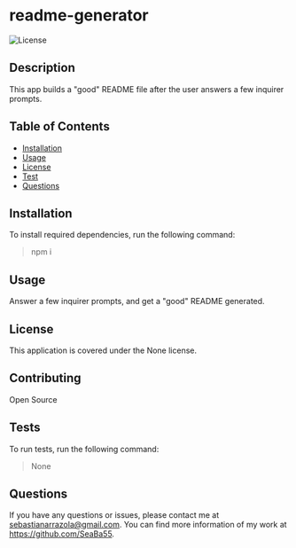 
  
  # readme-generator
  ![License](https://img.shields.io/badge/License-None-blue.svg)

  ## Description

  This app builds a "good" README file after the user answers a few inquirer prompts.

  ## Table of Contents

  * [Installation](#installation)
  * [Usage](#usage)
  * [License](#license)
  * [Test](#tests)
  * [Questions](#questions)

  ## Installation

  To install required dependencies, run the following command:
  > npm i

  ## Usage

  Answer a few inquirer prompts, and get a "good" README generated.

  ## License

  This application is covered under the None license.

  ## Contributing

  Open Source

  ## Tests

  To run tests, run the following command:
  > None

  ## Questions

  If you have any questions or issues, please contact me at sebastianarrazola@gmail.com. You can find more information of my work at https://github.com/SeaBa55.

  